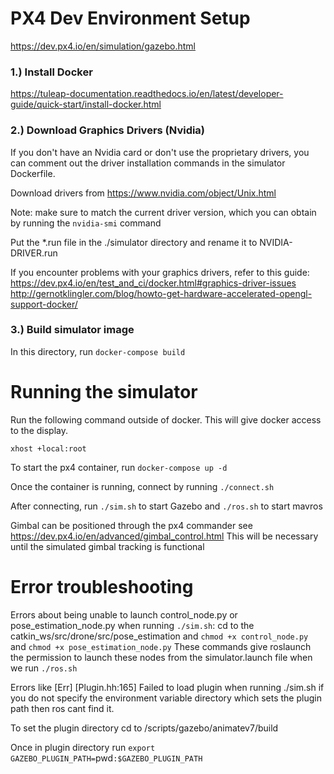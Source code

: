 # PX4 Dev Environment Setup

https://dev.px4.io/en/simulation/gazebo.html

### 1.) Install Docker

https://tuleap-documentation.readthedocs.io/en/latest/developer-guide/quick-start/install-docker.html

### 2.) Download Graphics Drivers (Nvidia)

If you don't have an Nvidia card or don't use the proprietary drivers, you can 
comment out the driver installation commands in the simulator Dockerfile.

Download drivers from https://www.nvidia.com/object/Unix.html

Note: make sure to match the current driver version, which you can obtain by 
running the `nvidia-smi` command

Put the *.run file in the ./simulator directory and rename it to NVIDIA-DRIVER.run

If you encounter problems with your graphics drivers, refer to this guide:
https://dev.px4.io/en/test_and_ci/docker.html#graphics-driver-issues
http://gernotklingler.com/blog/howto-get-hardware-accelerated-opengl-support-docker/

### 3.) Build simulator image

In this directory, run `docker-compose build`

# Running the simulator

Run the following command outside of docker. This will give docker access to the display.

`xhost +local:root`

To start the px4 container, run `docker-compose up -d`

Once the container is running, connect by running `./connect.sh`

After connecting, run `./sim.sh` to start Gazebo and `./ros.sh` to start mavros

Gimbal can be positioned through the px4 commander see https://dev.px4.io/en/advanced/gimbal_control.html
This will be necessary until the simulated gimbal tracking is functional

# Error troubleshooting
Errors about being unable to launch control_node.py or pose_estimation_node.py when running `./sim.sh`:
cd to the catkin_ws/src/drone/src/pose_estimation and `chmod +x control_node.py` and `chmod +x pose_estimation_node.py` 
These commands give roslaunch the permission to launch these nodes from the simulator.launch file when we run `./ros.sh`

Errors like  [Err] [Plugin.hh:165] Failed to load plugin
when running ./sim.sh if you do not specify the environment variable directory which sets the plugin path then ros cant find it.

To set the plugin directory cd to /scripts/gazebo/animatev7/build

Once in plugin directory run `export GAZEBO_PLUGIN_PATH=`pwd`:$GAZEBO_PLUGIN_PATH`

